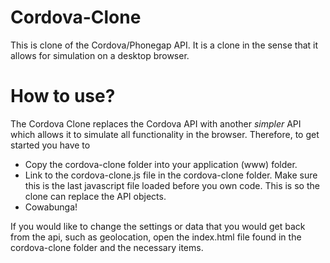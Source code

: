 Cordova-Clone
=============

This is clone of the Cordova/Phonegap API. It is a clone in the sense that it allows for simulation on a desktop browser. 

How to use?
============

The Cordova Clone replaces the Cordova API with another *simpler* API which allows it to simulate all functionality in the browser. Therefore, to get started you have to
* Copy the cordova-clone folder into your application (www) folder. 
* Link to the cordova-clone.js file in the cordova-clone folder. Make sure this is the last javascript file loaded before you own code. This is so the clone can replace the API objects. 
* Cowabunga!

If you would like to change the settings or data that you would get back from the api, such as geolocation, open the index.html file found in the cordova-clone folder and the necessary items.
